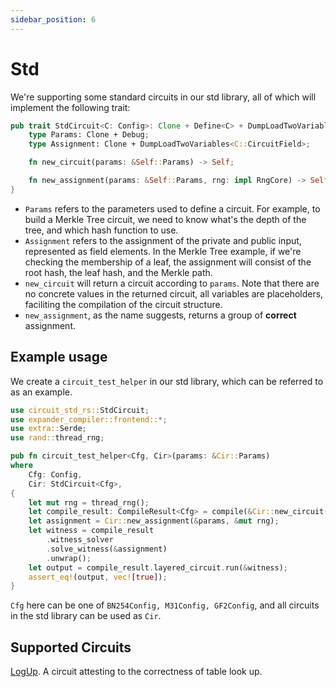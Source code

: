 ```yaml
---
sidebar_position: 6
---
```


# Std

We're supporting some standard circuits in our std library, all of which will implement the following trait:

```rust
pub trait StdCircuit<C: Config>: Clone + Define<C> + DumpLoadTwoVariables<Variable> {
    type Params: Clone + Debug;
    type Assignment: Clone + DumpLoadTwoVariables<C::CircuitField>;

    fn new_circuit(params: &Self::Params) -> Self;

    fn new_assignment(params: &Self::Params, rng: impl RngCore) -> Self::Assignment;
}
```

- `Params` refers to the parameters used to define a circuit. For example, to build a Merkle Tree circuit, we need to know what's the depth of the tree, and which hash function to use.
- `Assignment` refers to the assignment of the private and public input, represented as field elements. In the Merkle Tree example, if we're checking the membership of a leaf, the assignment will consist of the root hash, the leaf hash, and the Merkle path.
- `new_circuit` will return a circuit according to `params`. Note that there are no concrete values in the returned circuit, all variables are placeholders, faciliting the compilation of the circuit structure.
- `new_assignment`, as the name suggests, returns a group of **correct** assignment.

## Example usage

We create a `circuit_test_helper` in our std library, which can be referred to as an example.

```rust
use circuit_std_rs::StdCircuit;
use expander_compiler::frontend::*;
use extra::Serde;
use rand::thread_rng;

pub fn circuit_test_helper<Cfg, Cir>(params: &Cir::Params)
where
    Cfg: Config,
    Cir: StdCircuit<Cfg>,
{
    let mut rng = thread_rng();
    let compile_result: CompileResult<Cfg> = compile(&Cir::new_circuit(&params)).unwrap();
    let assignment = Cir::new_assignment(&params, &mut rng);
    let witness = compile_result
        .witness_solver
        .solve_witness(&assignment)
        .unwrap();
    let output = compile_result.layered_circuit.run(&witness);
    assert_eq!(output, vec![true]);
}
```

`Cfg` here can be one of `BN254Config, M31Config, GF2Config`, and all circuits in the std library can be used as `Cir`.

## Supported Circuits

[LogUp](../std/logup). A circuit attesting to the correctness of table look up.
